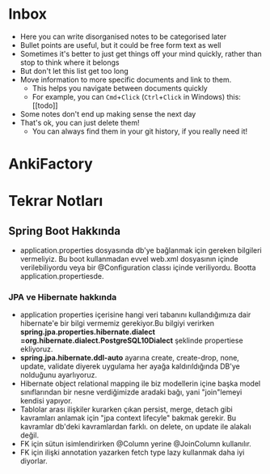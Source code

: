 # Inbox

- Here you can write disorganised notes to be categorised later
- Bullet points are useful, but it could be free form text as well
- Sometimes it's better to just get things off your mind quickly, rather than stop to think where it belongs
- But don't let this list get too long
- Move information to more specific documents and link to them.
  - This helps you navigate between documents quickly
  - For example, you can `Cmd`+`Click` (`Ctrl`+`Click` in Windows) this: [[todo]]
- Some notes don't end up making sense the next day
- That's ok, you can just delete them!
  - You can always find them in your git history, if you really need it!


# AnkiFactory

# Tekrar Notları
## Spring Boot Hakkında
- application.properties dosyasında db'ye bağlanmak için gereken bilgileri vermeliyiz. Bu boot kullanmadan evvel web.xml dosyasının içinde verilebiliyordu veya bir @Configuration classı içinde veriliyordu. Bootta application.propertiesde.
### JPA ve Hibernate hakkında
- application properties içerisine hangi veri tabanını kullandığımıza dair hibernate'e bir bilgi vermemiz gerekiyor.Bu bilgiyi verirken **spring.jpa.properties.hibernate.dialect =org.hibernate.dialect.PostgreSQL10Dialect** şeklinde propertiese ekliyoruz.
- **spring.jpa.hibernate.ddl-auto** ayarına create, create-drop, none, update, validate diyerek uygulama her ayağa kaldırıldığında DB'ye nolduğunu ayarlıyoruz.
- Hibernate object relational mapping ile biz modellerin içine başka model sınıflarından bir nesne verdiğimizde aradaki bağı, yani "join"lemeyi kendisi yapıyor.
- Tablolar arası ilişkiler kurarken çıkan persist, merge, detach gibi kavramları anlamak için "jpa context lifecyle" bakmak gerekir. Bu kavramlar db'deki kavramlardan farklı. on delete, on update ile alakalı değil.
- FK için sütun isimlendirirken @Column yerine @JoinColumn kullanılır. 
- FK için ilişki annotation yazarken fetch type lazy kullanmak daha iyi diyorlar. 